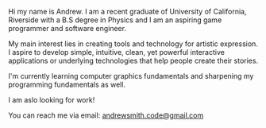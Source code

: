 Hi my name is Andrew. I am a recent graduate of University of California, Riverside with a B.S degree in Physics and I am an aspiring game programmer and software engineer.

My main interest lies in creating tools and technology for artistic expression. I aspire to develop simple, intuitive, clean, yet powerful interactive applications or underlying technologies that help people create their stories.

I'm currently learning computer graphics fundamentals and sharpening my programming fundamentals as well.

I am aslo looking for work!

You can reach me via email: andrewsmith.code@gmail.com
